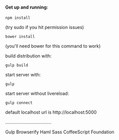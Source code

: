 #### Get up and running:
```shell
npm install
```
(try sudo if you hit permission issues)
```shell
bower install
```
(you'll need bower for this command to work)


build distribution with:
```shell
gulp build
```

start server with:
```shell
gulp
```

start server without livereload:
```shell
gulp connect
```

default localhost url is http://localhost:5000

....................................

Gulp
Browserify
Haml
Sass
CoffeeScript
Foundation
